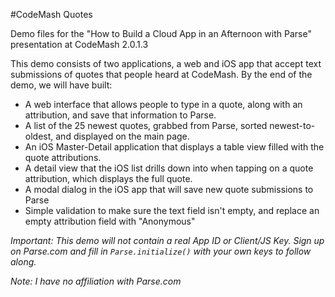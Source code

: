 #CodeMash Quotes

Demo files for the "How to Build a Cloud App in an Afternoon with Parse" presentation at CodeMash 2.0.1.3

This demo consists of two applications, a web and iOS app that accept text submissions of quotes that people heard at CodeMash. By the end of the demo, we will have built:
* A web interface that allows people to type in a quote, along with an attribution, and save that information to Parse.
* A list of the 25 newest quotes, grabbed from Parse, sorted newest-to-oldest, and displayed on the main page.
* An iOS Master-Detail application that displays a table view filled with the quote attributions.
* A detail view that the iOS list drills down into when tapping on a quote attribution, which displays the full quote.
* A modal dialog in the iOS app that will save new quote submissions to Parse
* Simple validation to make sure the text field isn't empty, and replace an empty attribution field with "Anonymous"

*Important:* _This demo will not contain a real App ID or Client/JS Key. Sign up on Parse.com and fill in `Parse.initialize()` with your own keys to follow along._ 

_Note: I have no affiliation with Parse.com_